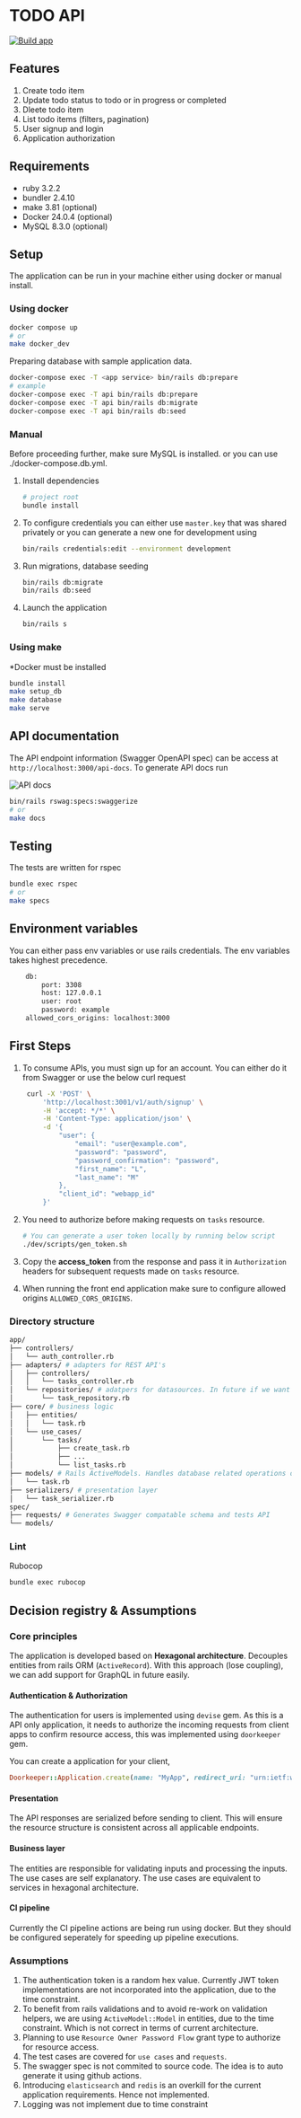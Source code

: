 # TODO API

[![Build app](https://github.com/lakshmaji/pt-rails-todo-api/actions/workflows/ci.yml/badge.svg?branch=main)](https://github.com/lakshmaji/pt-rails-todo-api/actions/workflows/ci.yml)

## Features

1. Create todo item
1. Update todo status to todo or in progress or completed
2. Dleete todo item
3. List todo items (filters, pagination)
4. User signup and login
5. Application authorization

## Requirements

- ruby 3.2.2
- bundler 2.4.10
- make 3.81 (optional)
- Docker 24.0.4 (optional)
- MySQL 8.3.0 (optional)

## Setup

The application can be run in your machine either using docker or manual install.

### Using docker

```bash
docker compose up
# or
make docker_dev
```

Preparing database with sample application data.

```bash
docker-compose exec -T <app service> bin/rails db:prepare
# example
docker-compose exec -T api bin/rails db:prepare
docker-compose exec -T api bin/rails db:migrate
docker-compose exec -T api bin/rails db:seed
```

### Manual 

Before proceeding further, make sure MySQL is installed. or you can use ./docker-compose.db.yml.

1. Install dependencies

    ```bash
    # project root
    bundle install
    ```
2. To configure credentials you can either use `master.key` that was shared privately or you can generate a new one for development using 

    ```bash
    bin/rails credentials:edit --environment development
    ```
3. Run migrations, database seeding

    ```bash
    bin/rails db:migrate
    bin/rails db:seed
    ```    
4. Launch the application
   
    ```bash
    bin/rails s
    ```

### Using make

*Docker must be installed

```bash
bundle install
make setup_db
make database
make serve
```

## API documentation

The API endpoint information (Swagger OpenAPI spec) can be access at `http://localhost:3000/api-docs`. To generate API docs run

![API docs](./.github/API.png)

```bash
bin/rails rswag:specs:swaggerize 
# or
make docs
```

## Testing

The tests are written for rspec

```bash
bundle exec rspec
# or
make specs
```

## Environment variables

You can either pass env variables or use rails credentials. The env variables takes highest precedence.
   
```bash
    db:
        port: 3308
        host: 127.0.0.1
        user: root
        password: example
    allowed_cors_origins: localhost:3000
```

## First Steps

1. To consume APIs, you must sign up for an account. You can either do it from Swagger or use the below curl request
   
   ```bash
    curl -X 'POST' \
        'http://localhost:3001/v1/auth/signup' \
        -H 'accept: */*' \
        -H 'Content-Type: application/json' \
        -d '{
            "user": {
                "email": "user@example.com",
                "password": "password",
                "password_confirmation": "password",
                "first_name": "L",
                "last_name": "M"
            },
            "client_id": "webapp_id"
        }'
   ```

2. You need to authorize before making requests on `tasks` resource.

    ```bash
    # You can generate a user token locally by running below script
    ./dev/scripts/gen_token.sh
    ```

3. Copy the **access_token** from the response and pass it in `Authorization` headers for subsequent requests made on `tasks` resource.
4. When running the front end application make sure to configure allowed origins `ALLOWED_CORS_ORIGINS`.

### Directory structure

```bash
app/
├── controllers/
│   └── auth_controller.rb
├── adapters/ # adapters for REST API's
│   ├── controllers/
│   │   └── tasks_controller.rb
│   └── repositories/ # adatpers for datasources. In future if we want to use another ORM this is where we implement new adapter.
│       └── task_repository.rb
├── core/ # business logic 
│   ├── entities/
│   │   └── task.rb
│   └── use_cases/
│       └── tasks/
│           ├── create_task.rb
│           ├── ...
│           └── list_tasks.rb
├── models/ # Rails ActiveModels. Handles database related operations only.
│   └── task.rb
├── serializers/ # presentation layer
│   └── task_serializer.rb
spec/
├── requests/ # Generates Swagger compatable schema and tests API
└── models/

```

### Lint

Rubocop

```bash
bundle exec rubocop
```


## Decision registry & Assumptions

### Core principles

The application is developed based on **Hexagonal architecture**. Decouples entities from rails ORM (`ActiveRecord`). With this approach (lose coupling), we can add support for GraphQL in future easily.

#### Authentication & Authorization

The authentication for users is implemented using `devise` gem. As this is a API only application, it needs to authorize the incoming requests from client apps to confirm resource access, this was implemented using `doorkeeper` gem. 

You can create a application for your client,

```rb
Doorkeeper::Application.create(name: "MyApp", redirect_uri: "urn:ietf:wg:oauth:20:oob", scopes: ["read", "write"])
```

#### Presentation

The API responses are serialized before sending to client. This will ensure the resource structure is consistent across all applicable endpoints.

#### Business layer

The entities are responsible for validating inputs and processing the inputs. 
The use cases are self explanatory. The use cases are equivalent to services in hexagonal architecture.

#### CI pipeline

Currently the CI pipeline actions are being run using docker. But they should be configured seperately for speeding up pipeline executions.

### Assumptions

1. The authentication token is a random hex value. Currently JWT token implementations are not incorporated into the application, due to the time constraint.
2. To benefit from rails validations and to avoid re-work on validation helpers, we are using `ActiveModel::Model` in entities, due to the time constraint. Which is not correct in terms of current architecture.
3. Planning to use `Resource Owner Password Flow` grant type to authorize for resource access.
4. The test cases are covered for `use cases` and `requests`.
5. The swagger spec is not commited to source code. The idea is to auto generate it using github actions.
6. Introducing `elasticsearch` and `redis` is an overkill for the current application requirements. Hence not implemented.
7. Logging was not implement due to time constraint
